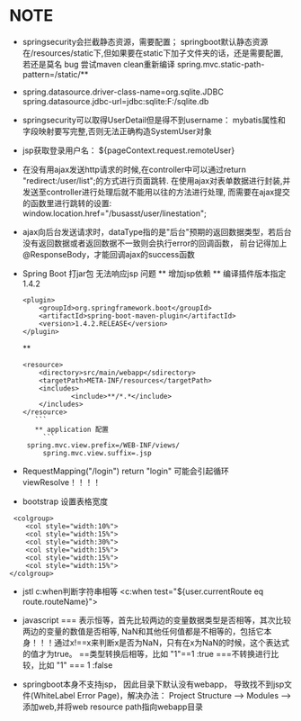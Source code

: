 # NOTE

* springsecurity会拦截静态资源，需要配置；
  springboot默认静态资源在/resources/static下,但如果要在static下加子文件夹的话，还是需要配置, 若还是莫名 bug 尝试maven clean重新编译
	spring.mvc.static-path-pattern=/static/**

* spring.datasource.driver-class-name=org.sqlite.JDBC
  spring.datasource.jdbc-url=jdbc:sqlite:F:/sqlite.db
  
* springsecurity可以取得UserDetail但是得不到username：
	mybatis属性和字段映射要写完整,否则无法正确构造SystemUser对象
	
* jsp获取登录用户名：
	${pageContext.request.remoteUser}

* 在没有用ajax发送http请求的时候,在controller中可以通过return "redirect:/user/list";的方式进行页面跳转.
  在使用ajax对表单数据进行封装,并发送至controller进行处理后就不能用以往的方法进行处理, 而需要在ajax提交的函数里进行跳转的设置:
window.location.href="/busasst/user/linestation";

* ajax向后台发送请求时，dataType指的是"后台"预期的返回数据类型，若后台没有返回数据或者返回数据不一致则会执行error的回调函数， 前台记得加上@ResponseBody，才能回调ajax的success函数

* Spring Boot 打jar包 无法响应jsp 问题
	** 增加jsp依赖
	** 编译插件版本指定1.4.2
	```
	<plugin>
   		<groupId>org.springframework.boot</groupId>
   		<artifactId>spring-boot-maven-plugin</artifactId>
   		<version>1.4.2.RELEASE</version>
	</plugin>
	```
	** <!-- 将src/main/webapp下的所有文件文件编译到classes/META-INF/resources下-->
	```
	<resource>
   		<directory>src/main/webapp</sdirectory>
   		<targetPath>META-INF/resources</targetPath>
   		<includes>
      			<include>**/*.*</include>
   		</includes>
	</resource>
       ```
       ** application 配置
         ```
	 spring.mvc.view.prefix=/WEB-INF/views/
         spring.mvc.view.suffix=.jsp
	 ```
* RequestMapping("/login")
	return "login"
可能会引起循环viewResolve！！！！

* bootstrap 设置表格宽度 
```
 <colgroup>
	<col style="width:10%">
	<col style="width:15%">
	<col style="width:30%">
	<col style="width:15%">
	<col style="width:15%">
	<col style="width:15%">
</colgroup>
```

* jstl c:when判断字符串相等 <c:when test="${user.currentRoute eq route.routeName}">

* javascript
   === 表示恒等，首先比较两边的变量数据类型是否相等，其次比较两边的变量的数值是否相等,
  NaN和其他任何值都是不相等的，包括它本身！！！通过x!==x来判断x是否为NaN，只有在x为NaN的时候，这个表达式的值才为true。
   ==类型转换后相等，比如 "1"==1 :true
   ===不转换进行比较，比如 "1" === 1 :false
   
  
* springboot本身不支持jsp， 因此目录下默认没有webapp， 导致找不到jsp文件(WhiteLabel Error Page)，解决办法：
	Project Structure --> Modules -->添加web,并将web resource path指向webapp目录
